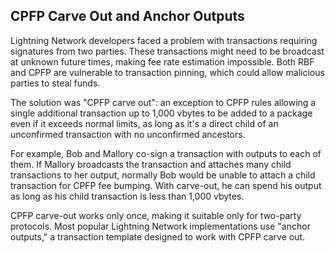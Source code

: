 ## CPFP Carve Out and Anchor Outputs

Lightning Network developers faced a problem with transactions requiring signatures from two parties. These transactions might need to be broadcast at unknown future times, making fee rate estimation impossible. Both RBF and CPFP are vulnerable to transaction pinning, which could allow malicious parties to steal funds.

The solution was "CPFP carve out": an exception to CPFP rules allowing a single additional transaction up to 1,000 vbytes to be added to a package even if it exceeds normal limits, as long as it's a direct child of an unconfirmed transaction with no unconfirmed ancestors.

For example, Bob and Mallory co-sign a transaction with outputs to each of them. If Mallory broadcasts the transaction and attaches many child transactions to her output, normally Bob would be unable to attach a child transaction for CPFP fee bumping. With carve-out, he can spend his output as long as his child transaction is less than 1,000 vbytes.

CPFP carve-out works only once, making it suitable only for two-party protocols. Most popular Lightning Network implementations use "anchor outputs," a transaction template designed to work with CPFP carve out.